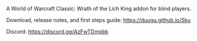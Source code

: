A World of Warcraft Classic: Wrath of the Lich King addon for blind players.

Download, release notes, and first steps guide:
https://duugu.github.io/Sku

Discord:
https://discord.gg/AzFwTDmpbk
